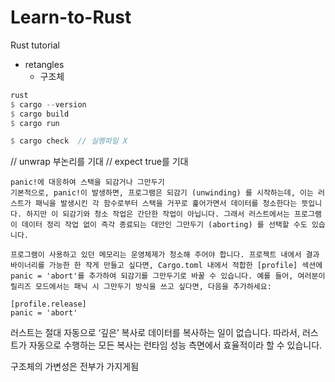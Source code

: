 # Learn-to-Rust
Rust tutorial

- retangles 
  - 구조체 



```rust
rust
$ cargo --version
$ cargo build
$ cargo run

$ cargo check  // 실행파일 X
```

// unwrap 부논리를 기대
// expect true를 기대


```
panic!에 대응하여 스택을 되감거나 그만두기
기본적으로, panic!이 발생하면, 프로그램은 되감기 (unwinding) 를 시작하는데, 이는 러스트가 패닉을 발생시킨 각 함수로부터 스택을 거꾸로 훑어가면서 데이터를 청소한다는 뜻입니다. 하지만 이 되감기와 청소 작업은 간단한 작업이 아닙니다. 그래서 러스트에서는 프로그램이 데이터 정리 작업 없이 즉각 종료되는 대안인 그만두기 (aborting) 를 선택할 수도 있습니다.

프로그램이 사용하고 있던 메모리는 운영체제가 청소해 주어야 합니다. 프로젝트 내에서 결과 바이너리를 가능한 한 작게 만들고 싶다면, Cargo.toml 내에서 적합한 [profile] 섹션에 panic = 'abort'를 추가하여 되감기를 그만두기로 바꿀 수 있습니다. 예를 들어, 여러분이 릴리즈 모드에서는 패닉 시 그만두기 방식을 쓰고 싶다면, 다음을 추가하세요:

[profile.release]
panic = 'abort'
```



<!-- GO ... RUST go...rust..... -->


러스트는 절대 자동으로 ‘깊은’ 복사로 데이터를 복사하는 일이 없습니다. 따라서, 러스트가 자동으로 수행하는 모든 복사는 런타임 성능 측면에서 효율적이라 할 수 있습니다.

구조체의 가변성은 전부가 가지게됨 